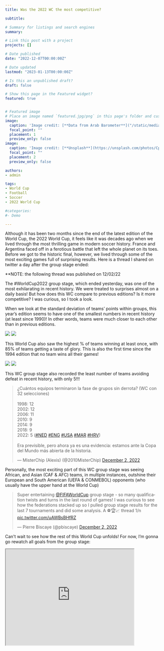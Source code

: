 ```yaml
---
title: Was the 2022 WC the most competitive?

subtitle: 

# Summary for listings and search engines
summary: 

# Link this post with a project
projects: []

# Date published
date: "2022-12-07T00:00:00Z"

# Date updated
lastmod: "2023-01-13T00:00:00Z"

# Is this an unpublished draft?
draft: false

# Show this page in the Featured widget?
featured: true


# Featured image
# Place an image named `featured.jpg/png` in this page's folder and customize its options here.
image:
  caption: 'Image credit: [**Data from Arab Barometer**]("/static/media/headers/IMG_4709.PNG")'
  focal_point: ""
  placement: 1
  preview_only: false
image:
  caption: 'Image credit: [**Unsplash**](https://unsplash.com/photos/CpkOjOcXdUY)'
  focal_point: ""
  placement: 2
  preview_only: false

authors:
- admin

tags:
- World Cup
- Football
- Soccer
- 2022 World Cup

#categories:
#- Demo

---
```


Although it has been two months since the end of the latest edition of the World Cup, the 2022 World Cup, it feels like it was decades ago when we lived through the most thrilling game in modern soccer history. France and Argentina faced off in a ferotious battle that left the whole planet on its toes. Before we got to the historic final, however, we lived through some of the most exciting games full of surprising results. Here is a thread I shared on twitter a day after the group stage ended: 

**NOTE: the following thread was published on 12/02/22

The #WorldCup2022 group stage, which ended yesterday, was one of the most exhilarating in recent history. We were treated to surprises almost on a daily basis! But how does this WC compare to previous editions? Is it more competitive? I was curious, so I took a look.

When we look at the standard deviation of teams’ points within groups, this year’s edition seems to have one of the smallest numbers in recent history (at least since 1990)! In other words, teams were much closer to each other than in previous editions. 

<img src="IMG_4709.PNG">
<img src="IMG_4710.PNG">

This World Cup also saw the highest % of teams winning at least once, with 85% of teams getting a taste of glory. This is also the first time since the 1994 edition that no team wins all their games!

<img src="IMG_4711.PNG">
<img src="IMG_4712.PNG">

This WC group stage also recorded the least number of teams avoiding defeat in recent history, with only 5!!!
<blockquote class="twitter-tweet"><p lang="es" dir="ltr">¿Cuántos equipos terminaron la fase de grupos sin derrota? (WC con 32 selecciones)<br><br>1998: 12<br>2002: 12<br>2006: 11<br>2010: 9<br>2014: 9<br>2018: 9<br>2022: 5 (<a href="https://twitter.com/hashtag/NED?src=hash&amp;ref_src=twsrc%5Etfw">#NED</a> <a href="https://twitter.com/hashtag/ENG?src=hash&amp;ref_src=twsrc%5Etfw">#ENG</a> <a href="https://twitter.com/hashtag/USA?src=hash&amp;ref_src=twsrc%5Etfw">#USA</a> <a href="https://twitter.com/hashtag/MAR?src=hash&amp;ref_src=twsrc%5Etfw">#MAR</a> <a href="https://twitter.com/hashtag/HRV?src=hash&amp;ref_src=twsrc%5Etfw">#HRV</a>)<br><br>Era previsible, pero ahora ya es una evidencia: estamos ante la Copa del Mundo más abierta de la historia.</p>&mdash; MisterChip (Alexis) (@2010MisterChip) <a href="https://twitter.com/2010MisterChip/status/1598790152465354789?ref_src=twsrc%5Etfw">December 2, 2022</a></blockquote> <script async src="https://platform.twitter.com/widgets.js" charset="utf-8"></script>

Personally, the most exciting part of this WC group stage was seeing African, and Asian (CAF & AFC) teams, in multiple instances, outshine their European and South American (UEFA & CONMEBOL) opponents (who usually have the upper hand at the World Cup)

<blockquote class="twitter-tweet"><p lang="en" dir="ltr">Super entertaining <a href="https://twitter.com/FIFAWorldCup?ref_src=twsrc%5Etfw">@FIFAWorldCup</a> group stage - so many qualification twists and turns in the last round of games! I was curious to see how the federations stacked up so I pulled group stage results for the last 7 tournaments and did some analysis. A ⚽️🏆📈 thread 1/n <a href="https://t.co/uAWBsBHfRZ">pic.twitter.com/uAWBsBHfRZ</a></p>&mdash; Pierre Biscaye (@pbiscaye) <a href="https://twitter.com/pbiscaye/status/1598804664858071041?ref_src=twsrc%5Etfw">December 2, 2022</a></blockquote> <script async src="https://platform.twitter.com/widgets.js" charset="utf-8"></script>


Can't wait to see how the rest of this World Cup unfolds! For now, I’m gonna go rewatch all goals from the group stage: 

<iframe width="420" height="315"
src="https://www.youtube.com/watch?v=QL_I_2YRGLk">
</iframe>

